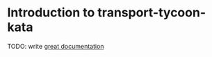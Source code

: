 # Introduction to transport-tycoon-kata

TODO: write [great documentation](http://jacobian.org/writing/what-to-write/)
